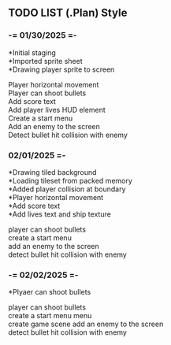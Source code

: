## TODO LIST (.Plan) Style 

### -= 01/30/2025 =-

*Initial staging  
*Imported sprite sheet  
*Drawing player sprite to screen  

Player horizontal movement  
Player can shoot bullets  
Add score text  
Add player lives HUD element  
Create a start menu  
Add an enemy to the screen  
Detect bullet hit collision with enemy  

### 02/01/2025 =-

*Drawing tiled background  
*Loading tileset from packed memory  
*Added player collision at boundary  
*Player horizontal movement  
*Add score text  
*Add lives text and ship texture  

player can shoot bullets  
create a start menu  
add an enemy to the screen  
detect bullet hit collision with enemy  


### -= 02/02/2025 =-

*Plyaer can shoot bullets  


player can shoot bullets  
create a start menu menu  
create game scene
add an enemy to the screen  
detect bullet hit collision with enemy  


